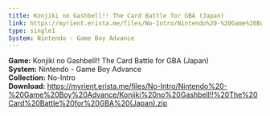 ```yaml
---
title: Konjiki no Gashbell!! The Card Battle for GBA (Japan)
link: https://myrient.erista.me/files/No-Intro/Nintendo%20-%20Game%20Boy%20Advance/Konjiki%20no%20Gashbell!!%20The%20Card%20Battle%20for%20GBA%20(Japan).zip
type: single1
System: Nintendo - Game Boy Advance
---
```

<b>Game:</b> Konjiki no Gashbell!! The Card Battle for GBA (Japan)<br>
<b>System:</b> Nintendo - Game Boy Advance<br>
<b>Collection:</b> No-Intro<br>
<b>Download:</b> https://myrient.erista.me/files/No-Intro/Nintendo%20-%20Game%20Boy%20Advance/Konjiki%20no%20Gashbell!!%20The%20Card%20Battle%20for%20GBA%20(Japan).zip